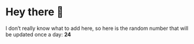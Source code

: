 # Hey there 👋

I don’t really know what to add here, so here is the random number that will be updated once a day: **24**
